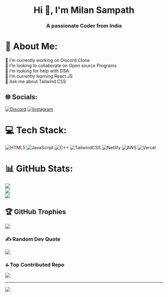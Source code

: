 <h1 align="center">Hi 👋, I'm Milan Sampath</h1>
<h3 align="center">A passionate Coder from India</h3>

# 💫 About Me:
🔭 I’m currently working on Discord Clone<br>👯 I’m looking to collaborate on Open source Programs<br>🤝 I’m looking for help with DSA<br>🌱 I’m currently learning React.JS<br>💬 Ask me about Tailwind CSS<br>


## 🌐 Socials:
[![Discord](https://img.shields.io/badge/Discord-%237289DA.svg?logo=discord&logoColor=white)](https://discord.gg/milan.fr) [![Instagram](https://img.shields.io/badge/Instagram-%23E4405F.svg?logo=Instagram&logoColor=white)](https://instagram.com/milxn_18) 

# 💻 Tech Stack:
![HTML5](https://img.shields.io/badge/html5-%23E34F26.svg?style=for-the-badge&logo=html5&logoColor=white) ![JavaScript](https://img.shields.io/badge/javascript-%23323330.svg?style=for-the-badge&logo=javascript&logoColor=%23F7DF1E) ![C++](https://img.shields.io/badge/c++-%2300599C.svg?style=for-the-badge&logo=c%2B%2B&logoColor=white) ![TailwindCSS](https://img.shields.io/badge/tailwindcss-%2338B2AC.svg?style=for-the-badge&logo=tailwind-css&logoColor=white) ![Netlify](https://img.shields.io/badge/netlify-%23000000.svg?style=for-the-badge&logo=netlify&logoColor=#00C7B7) ![AWS](https://img.shields.io/badge/AWS-%23FF9900.svg?style=for-the-badge&logo=amazon-aws&logoColor=white) ![Vercel](https://img.shields.io/badge/vercel-%23000000.svg?style=for-the-badge&logo=vercel&logoColor=white)
# 📊 GitHub Stats:
![](https://github-readme-stats.vercel.app/api?username=CodewMilan&theme=react&hide_border=false&include_all_commits=true&count_private=true)<br/>
![](https://github-readme-streak-stats.herokuapp.com/?user=CodewMilan&theme=react&hide_border=false)<br/>
![](https://github-readme-stats.vercel.app/api/top-langs/?username=CodewMilan&theme=react&hide_border=false&include_all_commits=true&count_private=true&layout=compact)

## 🏆 GitHub Trophies
![](https://github-profile-trophy.vercel.app/?username=CodewMilan&theme=onedark&no-frame=true&no-bg=true&margin-w=4)

### ✍️ Random Dev Quote
![](https://quotes-github-readme.vercel.app/api?type=vetical&theme=dark)

### 🔝 Top Contributed Repo
![](https://github-contributor-stats.vercel.app/api?username=CodewMilan&limit=5&theme=dark&combine_all_yearly_contributions=true)

---
[![](https://visitcount.itsvg.in/api?id=CodewMilan&icon=3&color=12)](https://visitcount.itsvg.in)

<!-- Proudly created with GPRM ( https://gprm.itsvg.in ) -->
